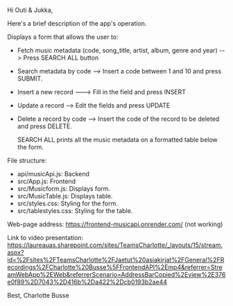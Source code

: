 Hi Outi & Jukka,

Here's a brief description of the app's operation.

Displays a form that allows the user to:

- Fetch music metadata (code, song_title, artist, album, genre and year) --> Press SEARCH ALL button
- Search metadata by code --> Insert a code between 1 and 10 and press SUBMIT.
- Insert a new record ---> Fill in the field and press INSERT
- Update a record --> Edit the fields and press UPDATE
- Delete a record by code --> Insert the code of the record to be deleted and press DELETE.

  SEARCH ALL prints all the music metadata on a formatted table below the form.

File structure:
- api/musicApi.js: Backend
- src/App.js: Frontend
- src/Musicform.js: Displays form.
- src/MusicTable.js: Displays table.
- src/styles.css: Styling for the form.
- src/tablestyles.css: Styling for the table.

Web-page address: https://frontend-musicapi.onrender.com/ (not working)

Link to video presentation: https://laureauas.sharepoint.com/sites/TeamsCharlotte/_layouts/15/stream.aspx?id=%2Fsites%2FTeamsCharlotte%2FJaetut%20asiakirjat%2FGeneral%2FRecordings%2FCharlotte%20Busse%5FFrontendAPI%2Emp4&referrer=StreamWebApp%2EWeb&referrerScenario=AddressBarCopied%2Eview%2E376e0f89%2D7043%2D416b%2Da422%2Dcb0193b2ae44

  Best,
  Charlotte Busse

  

  
